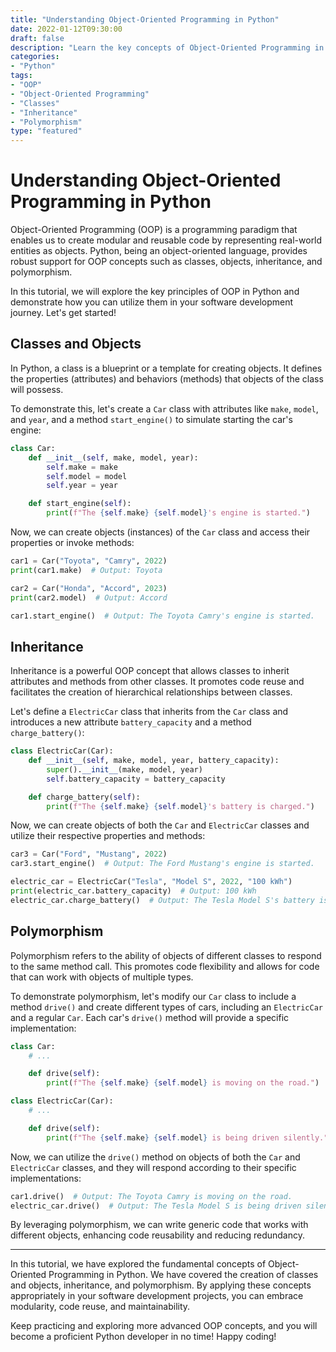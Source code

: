 ```yaml
---
title: "Understanding Object-Oriented Programming in Python"
date: 2022-01-12T09:30:00
draft: false
description: "Learn the key concepts of Object-Oriented Programming in Python and see how they can be applied in real-world scenarios."
categories:
- "Python"
tags:
- "OOP"
- "Object-Oriented Programming"
- "Classes"
- "Inheritance"
- "Polymorphism"
type: "featured"
---
```


# Understanding Object-Oriented Programming in Python

Object-Oriented Programming (OOP) is a programming paradigm that enables us to create modular and reusable code by representing real-world entities as objects. Python, being an object-oriented language, provides robust support for OOP concepts such as classes, objects, inheritance, and polymorphism.

In this tutorial, we will explore the key principles of OOP in Python and demonstrate how you can utilize them in your software development journey. Let's get started!

## Classes and Objects

In Python, a class is a blueprint or a template for creating objects. It defines the properties (attributes) and behaviors (methods) that objects of the class will possess.

To demonstrate this, let's create a `Car` class with attributes like `make`, `model`, and `year`, and a method `start_engine()` to simulate starting the car's engine:

```python
class Car:
    def __init__(self, make, model, year):
        self.make = make
        self.model = model
        self.year = year

    def start_engine(self):
        print(f"The {self.make} {self.model}'s engine is started.")
```

Now, we can create objects (instances) of the `Car` class and access their properties or invoke methods:

```python
car1 = Car("Toyota", "Camry", 2022)
print(car1.make)  # Output: Toyota

car2 = Car("Honda", "Accord", 2023)
print(car2.model)  # Output: Accord

car1.start_engine()  # Output: The Toyota Camry's engine is started.
```

## Inheritance

Inheritance is a powerful OOP concept that allows classes to inherit attributes and methods from other classes. It promotes code reuse and facilitates the creation of hierarchical relationships between classes.

Let's define a `ElectricCar` class that inherits from the `Car` class and introduces a new attribute `battery_capacity` and a method `charge_battery()`:

```python
class ElectricCar(Car):
    def __init__(self, make, model, year, battery_capacity):
        super().__init__(make, model, year)
        self.battery_capacity = battery_capacity

    def charge_battery(self):
        print(f"The {self.make} {self.model}'s battery is charged.")
```

Now, we can create objects of both the `Car` and `ElectricCar` classes and utilize their respective properties and methods:

```python
car3 = Car("Ford", "Mustang", 2022)
car3.start_engine()  # Output: The Ford Mustang's engine is started.

electric_car = ElectricCar("Tesla", "Model S", 2022, "100 kWh")
print(electric_car.battery_capacity)  # Output: 100 kWh
electric_car.charge_battery()  # Output: The Tesla Model S's battery is charged.
```

## Polymorphism

Polymorphism refers to the ability of objects of different classes to respond to the same method call. This promotes code flexibility and allows for code that can work with objects of multiple types.

To demonstrate polymorphism, let's modify our `Car` class to include a method `drive()` and create different types of cars, including an `ElectricCar` and a regular `Car`. Each car's `drive()` method will provide a specific implementation:

```python
class Car:
    # ...

    def drive(self):
        print(f"The {self.make} {self.model} is moving on the road.")

class ElectricCar(Car):
    # ...

    def drive(self):
        print(f"The {self.make} {self.model} is being driven silently.")
```

Now, we can utilize the `drive()` method on objects of both the `Car` and `ElectricCar` classes, and they will respond according to their specific implementations:

```python
car1.drive()  # Output: The Toyota Camry is moving on the road.
electric_car.drive()  # Output: The Tesla Model S is being driven silently.
```

By leveraging polymorphism, we can write generic code that works with different objects, enhancing code reusability and reducing redundancy.

---

In this tutorial, we have explored the fundamental concepts of Object-Oriented Programming in Python. We have covered the creation of classes and objects, inheritance, and polymorphism. By applying these concepts appropriately in your software development projects, you can embrace modularity, code reuse, and maintainability.

Keep practicing and exploring more advanced OOP concepts, and you will become a proficient Python developer in no time! Happy coding!
